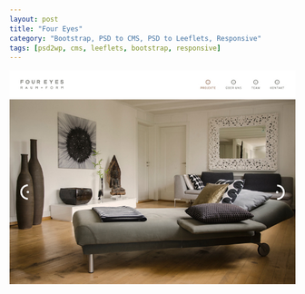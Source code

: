 ```yaml
---
layout: post
title: "Four Eyes"
category: "Bootstrap, PSD to CMS, PSD to Leeflets, Responsive"
tags: [psd2wp, cms, leeflets, bootstrap, responsive]
---
```

<a class="thumbnail" href="http://four-eyes.ch/" target="_blank">
  <img src="/screenshots/four-eyes.jpg" alt="{{ post.title }}">
</a>
